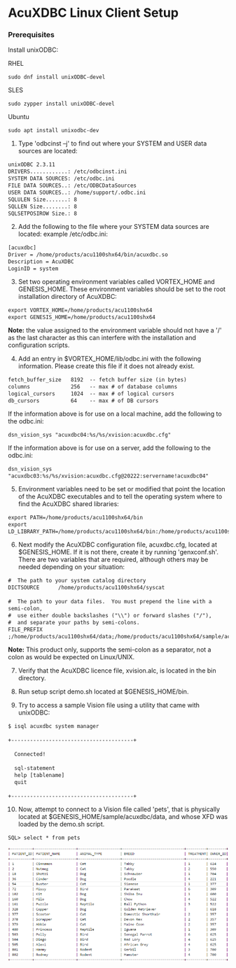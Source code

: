 # AcuXDBC Linux Client Setup

### Prerequisites

Install unixODBC:  

RHEL  
```
sudo dnf install unixODBC-devel
```

SLES
```
sudo zypper install unixODBC-devel
```

Ubuntu
```
sudo apt install unixodbc-dev 
```

1.	Type 'odbcinst –j' to find out where your SYSTEM and USER data sources are located:

```
unixODBC 2.3.11
DRIVERS............: /etc/odbcinst.ini
SYSTEM DATA SOURCES: /etc/odbc.ini
FILE DATA SOURCES..: /etc/ODBCDataSources
USER DATA SOURCES..: /home/support/.odbc.ini
SQLULEN Size.......: 8
SQLLEN Size........: 8
SQLSETPOSIROW Size.: 8                     
```

2.	Add the following to the file where your SYSTEM data sources are located: example /etc/odbc.ini:

```
[acuxdbc]
Driver = /home/products/acu1100shx64/bin/acuxdbc.so
Description = AcuXDBC
LoginID = system
```

3.	Set two operating environment variables called VORTEX_HOME and GENESIS_HOME. These environment variables should be set to the root installation directory of AcuXDBC:

```
export VORTEX_HOME=/home/products/acu1100shx64
export GENESIS_HOME=/home/products/acu1100shx64
```

**Note:** the value assigned to the environment variable should not have a '/' as the last character as this can interfere with the installation and configuration scripts.  

4.	Add an entry in $VORTEX_HOME/lib/odbc.ini with the following information. Please create this file if it does not already exist.  

```
fetch_buffer_size   8192  -- fetch buffer size (in bytes)
columns             256   -- max # of database columns
logical_cursors     1024  -- max # of logical cursors
db_cursors          64    -- max # of DB cursors
```

If the information above is for use on a local machine, add the following to the odbc.ini:

```
dsn_vision_sys "acuxdbc04:%s/%s/xvision:acuxdbc.cfg"
```

If the information above is for use on a server, add the following to the odbc.ini:

```
dsn_vision_sys "acuxdbc03:%s/%s/xvision:acuxdbc.cfg@20222:servername!acuxdbc04"
```

5.	Environment variables need to be set or modified that point the location of the AcuXDBC executables and to tell the operating system where to find the AcuXDBC shared libraries:

```
export PATH=/home/products/acu1100shx64/bin
export LD_LIBRARY_PATH=/home/products/acu1100shx64/bin:/home/products/acu1100shx64/lib
```

6.	Next modify the AcuXDBC configuration file, acuxdbc.cfg, located at $GENESIS_HOME. If it is not there, create it by running 'genxconf.sh'.  
There are two variables that are required, although others may be needed depending on your situation:

```
#  The path to your system catalog directory
DICTSOURCE      /home/products/acu1100shx64/syscat

#  The path to your data files.  You must prepend the line with a semi-colon,
#  use either double backslashes ("\\") or forward slashes ("/"),
#  and separate your paths by semi-colons.
FILE_PREFIX     ;/home/products/acu1100shx64/data;/home/products/acu1100shx64/sample/acuxdbc/data
```

**Note:** This product only, supports the semi-colon as a separator, not a colon as would be expected on Linux/UNIX.  

7.	Verify that the AcuXDBC licence file, xvision.alc, is located in the bin directory. 

8.	Run setup script demo.sh located at $GENESIS_HOME/bin.

9.	Try to access a sample Vision file using a utility that came with unixODBC:  


```
$ isql acuxdbc system manager

+---------------------------------------+  

  Connected!

  sql-statement  
  help [tablename]   
  quit    

+---------------------------------------+  
```

10. Now, attempt to connect to a Vision file called 'pets', that is physically located at $GENESIS_HOME/sample/acuxdbc/data, and whose XFD was loaded by the demo.sh script.  

```
SQL> select * from pets
```

![1](images/xdbc-lc-1.png)